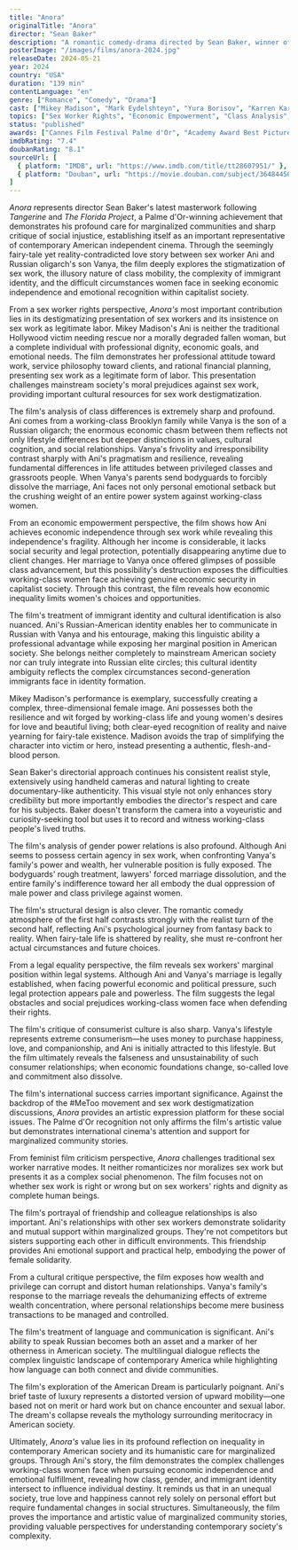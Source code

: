 ```yaml
---
title: "Anora"
originalTitle: "Anora"
director: "Sean Baker"
description: "A romantic comedy-drama directed by Sean Baker, winner of the Palme d'Or at the Cannes Film Festival. Mikey Madison stars as sex worker Ani who falls in love and impulsively marries Vanya, the son of a Russian oligarch, before facing fierce opposition from his family's forces. With its authentic, nuanced performances and sharp social critique, the film deeply explores crucial issues including sex worker rights, class differences, economic inequality, and women's survival struggles in capitalist society."
posterImage: "/images/films/anora-2024.jpg"
releaseDate: 2024-05-21
year: 2024
country: "USA"
duration: "139 min"
contentLanguage: "en"
genre: ["Romance", "Comedy", "Drama"]
cast: ["Mikey Madison", "Mark Eydelshteyn", "Yura Borisov", "Karren Karagulian", "Vache Tovmasyan"]
topics: ["Sex Worker Rights", "Economic Empowerment", "Class Analysis", "Anti-Sexual Violence", "Intersectional Feminism", "Cultural Identity", "Gender Politics", "Economic Empowerment"]
status: "published"
awards: ["Cannes Film Festival Palme d'Or", "Academy Award Best Picture", "Golden Globe Best Picture Nomination", "American Film Institute Top Ten Films"]
imdbRating: "7.4"
doubanRating: "8.1"
sourceUrl: [
  { platform: "IMDB", url: "https://www.imdb.com/title/tt28607951/" },
  { platform: "Douban", url: "https://movie.douban.com/subject/36484456/" }
]
---
```


*Anora* represents director Sean Baker's latest masterwork following *Tangerine* and *The Florida Project*, a Palme d'Or-winning achievement that demonstrates his profound care for marginalized communities and sharp critique of social injustice, establishing itself as an important representative of contemporary American independent cinema. Through the seemingly fairy-tale yet reality-contradicted love story between sex worker Ani and Russian oligarch's son Vanya, the film deeply explores the stigmatization of sex work, the illusory nature of class mobility, the complexity of immigrant identity, and the difficult circumstances women face in seeking economic independence and emotional recognition within capitalist society.

From a sex worker rights perspective, *Anora's* most important contribution lies in its destigmatizing presentation of sex workers and its insistence on sex work as legitimate labor. Mikey Madison's Ani is neither the traditional Hollywood victim needing rescue nor a morally degraded fallen woman, but a complete individual with professional dignity, economic goals, and emotional needs. The film demonstrates her professional attitude toward work, service philosophy toward clients, and rational financial planning, presenting sex work as a legitimate form of labor. This presentation challenges mainstream society's moral prejudices against sex work, providing important cultural resources for sex work destigmatization.

The film's analysis of class differences is extremely sharp and profound. Ani comes from a working-class Brooklyn family while Vanya is the son of a Russian oligarch; the enormous economic chasm between them reflects not only lifestyle differences but deeper distinctions in values, cultural cognition, and social relationships. Vanya's frivolity and irresponsibility contrast sharply with Ani's pragmatism and resilience, revealing fundamental differences in life attitudes between privileged classes and grassroots people. When Vanya's parents send bodyguards to forcibly dissolve the marriage, Ani faces not only personal emotional setback but the crushing weight of an entire power system against working-class women.

From an economic empowerment perspective, the film shows how Ani achieves economic independence through sex work while revealing this independence's fragility. Although her income is considerable, it lacks social security and legal protection, potentially disappearing anytime due to client changes. Her marriage to Vanya once offered glimpses of possible class advancement, but this possibility's destruction exposes the difficulties working-class women face achieving genuine economic security in capitalist society. Through this contrast, the film reveals how economic inequality limits women's choices and opportunities.

The film's treatment of immigrant identity and cultural identification is also nuanced. Ani's Russian-American identity enables her to communicate in Russian with Vanya and his entourage, making this linguistic ability a professional advantage while exposing her marginal position in American society. She belongs neither completely to mainstream American society nor can truly integrate into Russian elite circles; this cultural identity ambiguity reflects the complex circumstances second-generation immigrants face in identity formation.

Mikey Madison's performance is exemplary, successfully creating a complex, three-dimensional female image. Ani possesses both the resilience and wit forged by working-class life and young women's desires for love and beautiful living; both clear-eyed recognition of reality and naive yearning for fairy-tale existence. Madison avoids the trap of simplifying the character into victim or hero, instead presenting a authentic, flesh-and-blood person.

Sean Baker's directorial approach continues his consistent realist style, extensively using handheld cameras and natural lighting to create documentary-like authenticity. This visual style not only enhances story credibility but more importantly embodies the director's respect and care for his subjects. Baker doesn't transform the camera into a voyeuristic and curiosity-seeking tool but uses it to record and witness working-class people's lived truths.

The film's analysis of gender power relations is also profound. Although Ani seems to possess certain agency in sex work, when confronting Vanya's family's power and wealth, her vulnerable position is fully exposed. The bodyguards' rough treatment, lawyers' forced marriage dissolution, and the entire family's indifference toward her all embody the dual oppression of male power and class privilege against women.

The film's structural design is also clever. The romantic comedy atmosphere of the first half contrasts strongly with the realist turn of the second half, reflecting Ani's psychological journey from fantasy back to reality. When fairy-tale life is shattered by reality, she must re-confront her actual circumstances and future choices.

From a legal equality perspective, the film reveals sex workers' marginal position within legal systems. Although Ani and Vanya's marriage is legally established, when facing powerful economic and political pressure, such legal protection appears pale and powerless. The film suggests the legal obstacles and social prejudices working-class women face when defending their rights.

The film's critique of consumerist culture is also sharp. Vanya's lifestyle represents extreme consumerism—he uses money to purchase happiness, love, and companionship, and Ani is initially attracted to this lifestyle. But the film ultimately reveals the falseness and unsustainability of such consumer relationships; when economic foundations change, so-called love and commitment also dissolve.

The film's international success carries important significance. Against the backdrop of the #MeToo movement and sex work destigmatization discussions, *Anora* provides an artistic expression platform for these social issues. The Palme d'Or recognition not only affirms the film's artistic value but demonstrates international cinema's attention and support for marginalized community stories.

From feminist film criticism perspective, *Anora* challenges traditional sex worker narrative modes. It neither romanticizes nor moralizes sex work but presents it as a complex social phenomenon. The film focuses not on whether sex work is right or wrong but on sex workers' rights and dignity as complete human beings.

The film's portrayal of friendship and colleague relationships is also important. Ani's relationships with other sex workers demonstrate solidarity and mutual support within marginalized groups. They're not competitors but sisters supporting each other in difficult environments. This friendship provides Ani emotional support and practical help, embodying the power of female solidarity.

From a cultural critique perspective, the film exposes how wealth and privilege can corrupt and distort human relationships. Vanya's family's response to the marriage reveals the dehumanizing effects of extreme wealth concentration, where personal relationships become mere business transactions to be managed and controlled.

The film's treatment of language and communication is significant. Ani's ability to speak Russian becomes both an asset and a marker of her otherness in American society. The multilingual dialogue reflects the complex linguistic landscape of contemporary America while highlighting how language can both connect and divide communities.

The film's exploration of the American Dream is particularly poignant. Ani's brief taste of luxury represents a distorted version of upward mobility—one based not on merit or hard work but on chance encounter and sexual labor. The dream's collapse reveals the mythology surrounding meritocracy in American society.

Ultimately, *Anora's* value lies in its profound reflection on inequality in contemporary American society and its humanistic care for marginalized groups. Through Ani's story, the film demonstrates the complex challenges working-class women face when pursuing economic independence and emotional fulfillment, revealing how class, gender, and immigrant identity intersect to influence individual destiny. It reminds us that in an unequal society, true love and happiness cannot rely solely on personal effort but require fundamental changes in social structures. Simultaneously, the film proves the importance and artistic value of marginalized community stories, providing valuable perspectives for understanding contemporary society's complexity.